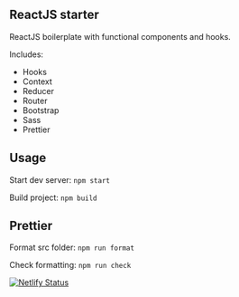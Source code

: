 ## ReactJS starter

ReactJS boilerplate with functional components and hooks.

Includes:

* Hooks
* Context
* Reducer
* Router
* Bootstrap
* Sass
* Prettier

## Usage
Start dev server:  `npm start`

Build project: `npm build`

## Prettier
Format src folder: `npm run format`

Check formatting: `npm run check`

[![Netlify Status](https://api.netlify.com/api/v1/badges/5797ac3d-67d2-4d1f-a6c2-ce17e9621750/deploy-status)](https://app.netlify.com/sites/react-context-starter-hooks/deploys)